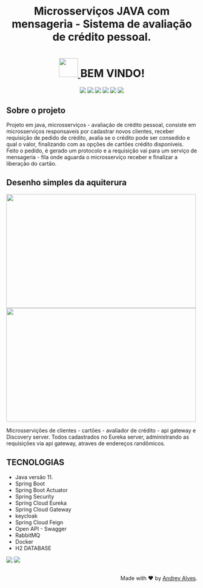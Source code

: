 <h1 align="center"> 
  Microsserviços JAVA com mensageria - Sistema de avaliação de crédito pessoal.
</h1>

<h1 align="center">
  <a href="https://github.com/andreycostaalves">
    <img src="https://aux.iconspalace.com/uploads/1421321576980686818.png" width=50">
  </a>
   BEM VINDO! 
</h1>

<div align="center">
  
  ![](https://img.shields.io/badge/Java-ED8B00?style=for-the-badge&logo=java&logoColor=white)
  ![](https://img.shields.io/badge/Spring-6DB33F?style=for-the-badge&logo=spring&logoColor=white)
  ![](https://img.shields.io/badge/EUREKA-SERVER-6DB33F?style=for-the-badge&color=red)
  ![](https://img.shields.io/badge/SPRING%20SECURITY-6DB33F?style=for-the-badge&logo=white)
  ![](https://img.shields.io/badge/RABBITMQ-ED8B00?style=for-the-badge&logo=java&logoColor=white)
  ![](https://img.shields.io/badge/DOCKER-0062ed?style=for-the-badge&logo=java&logoColor=white)
  
</div>
 
 ## Sobre o projeto
Projeto em java, microsserviços - avaliação de crédito pessoal, consiste em microsserviços responsaveis por cadastrar novos clientes, receber requisição de pedido de crédito, avalia se o crédito pode ser consedido e qual o valor, finalizando com as opções de cartões crédito disponiveis.
Feito o pedido, é gerado um protocolo e a requisição vai para um serviço de mensageria - fila onde aguarda o microsserviço receber e finalizar a liberação do cartão.

## Desenho simples da aquiterura
<div align="row">
  <img src="https://user-images.githubusercontent.com/47609519/228678052-27006c10-132c-4971-b00d-9920299e02cd.jpg" width="500" height="300" />
  <img src="https://user-images.githubusercontent.com/47609519/228678899-c3683a49-0763-4365-9e66-3b61c438336d.jpg" width="500" height="300"/>
</div>

Microsservições de clientes - cartões - avaliador de crédito - api gateway e Discovery server.
Todos cadastrados no Eureka server, administrando as requisições via api gateway, atraves de endereços randômicos.


## TECNOLOGIAS
* Java versão 11.
* Spring Boot
* Spring Boot Actuator
* Spring Security
* Spring Cloud Eureka
* Spring Cloud Gateway
* keycloak
* Spring Cloud Feign
* Open API - Swagger
* RabbitMQ 
* Docker
* H2 DATABASE



<a href="https://www.linkedin.com/in/andrey-costa-927458164/" target="_blank"><img src="https://img.shields.io/badge/-LinkedIn-%230077B5?style=for-the-badge&logo=linkedin&logoColor=white" target="_blank"></a>
 <a href = "andreyalvescontato@gmail.com"><img src="https://img.shields.io/badge/-Gmail-%23333?style=for-the-badge&logo=gmail&logoColor=white" target="_blank"></a>
##

<p  align="right">Made with ❤️ by <a href="https://github.com/andreycostaalves">Andrey Alves</a>.</p>
